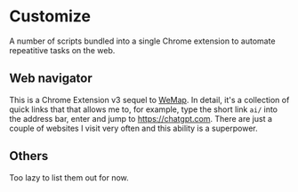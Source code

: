 # Customize

A number of scripts bundled into a single Chrome extension to automate repeatitive tasks on the web.

## Web navigator

This is a Chrome Extension v3 sequel to [WeMap](https://github.com/duckladydinh/wemap). In detail, it's a collection of quick links that that allows me to, for example, type the short link `ai/` into the address bar, enter and jump to https://chatgpt.com. There are just a couple of websites I visit very often and this ability is a superpower.

## Others

Too lazy to list them out for now.
